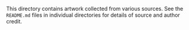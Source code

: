 This directory contains artwork collected from various sources.
See the `README.md` files in individual directories for details of source and author credit.